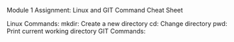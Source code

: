 Module 1 Assignment: Linux and GIT Command Cheat Sheet

Linux Commands:
mkdir: Create a new directory
cd: Change directory
pwd: Print current working directory
GIT Commands:
